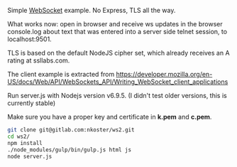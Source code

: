 Simple [WebSocket](https://tools.ietf.org/html/rfc6455) example. No Express, TLS all the way.

What works now: open in browser and receive ws updates in the browser console.log about text that was entered into a server side telnet session, to localhost:9501.

TLS is based on the default NodeJS cipher set, which already receives an A rating at ssllabs.com.

The client example is extracted from https://developer.mozilla.org/en-US/docs/Web/API/WebSockets_API/Writing_WebSocket_client_applications

Run server.js with Nodejs version v6.9.5. (I didn't test older versions, this is currently stable)

Make sure you have a proper key and certificate in **k.pem** and **c.pem**.

```bash
git clone git@gitlab.com:nkoster/ws2.git
cd ws2/
npm install
./node_modules/gulp/bin/gulp.js html js
node server.js
```
